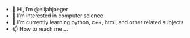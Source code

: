 - 👋 Hi, I’m @elijahjaeger
- 👀 I’m interested in computer science
- 🌱 I’m currently learning python, c++, html, and other related subjects
- 📫 How to reach me ...

<!---
elijahjaeger/elijahjaeger is a ✨ special ✨ repository because its `README.md` (this file) appears on your GitHub profile.
You can click the Preview link to take a look at your changes.
--->
